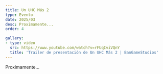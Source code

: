 ```yaml
---
title: Un UHC Más 2
type: Evento
date: 2025/03
desc: Proximamente...
order: 4

gallery:
- type: video
  src: https://www.youtube.com/watch?v=rFUqIviVQnY
  title: 'Trailer de presentación de Un UHC Más 2 | BanGameStudios'
---
```

Proximamente...